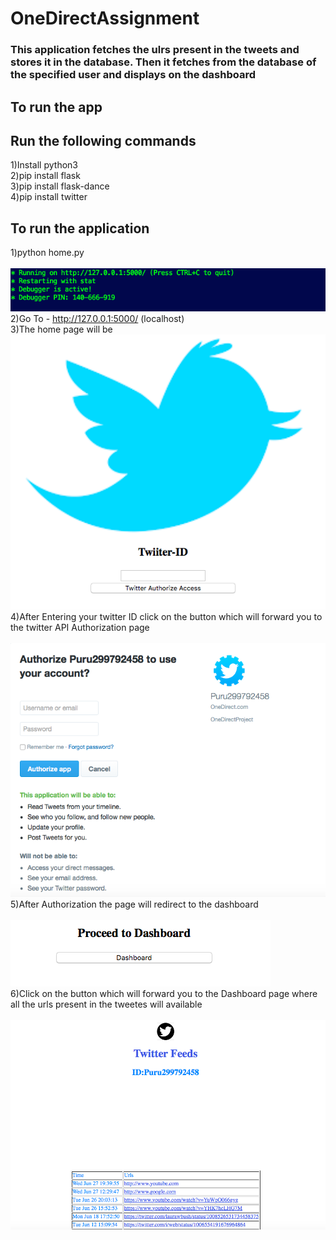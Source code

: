 # OneDirectAssignment<br>
### This application fetches the ulrs present in the tweets and stores it in the database. Then it fetches from the database of the specified user and displays on the dashboard
## To run the app<br>
## Run the following commands<br>
1)Install python3<br>
2)pip install flask<br>
3)pip install flask-dance<br>
4)pip install twitter<br>
## To run the application 
1)python home.py<br>
<br><img src="https://github.com/Puru299792458/OneDirectAssignment/blob/master/ScreenShots/5.png"><br>
2)Go To - http://127.0.0.1:5000/ (localhost)<br>
3)The home page will be
<br><img src="https://github.com/Puru299792458/OneDirectAssignment/blob/master/ScreenShots/1.png"><br>
4)After Entering your twitter ID click on the button which will forward you to the twitter API Authorization page<br>
<br><img src="https://github.com/Puru299792458/OneDirectAssignment/blob/master/ScreenShots/2.png"><br>
5)After Authorization the page will redirect to the dashboard<br>
<br><img src="https://github.com/Puru299792458/OneDirectAssignment/blob/master/ScreenShots/3.png"><br>
6)Click on the button which will forward you to the Dashboard page where all the urls present in the tweetes will available<br>
<br><img src="https://github.com/Puru299792458/OneDirectAssignment/blob/master/ScreenShots/4.png"><br>
